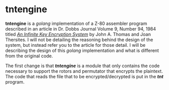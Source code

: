 # tntengine
**tntengine** is a *golang* implementation of a Z-80 assembler program described in an article in Dr. Dobbs Journal Volume 9, Number 94, 1984 titled [*An Infinite Key Encryption System*](https://archive.org/details/1984-08-dr-dobbs-journal/page/44/mode/2up) by John A. Thomas and Joan Thersites.  I will not be detailing the reasoning behind the design of the system, but instead refer you to the article for those detail.  I will be describing the design of this _golang_ implementation and what is different from the original code.

The first change is that *__tntengine__* is a module that only contains the code necessary to support the rotors and permutator that encrypts the plaintext.  The code that reads the file that to be encrypted/decrypted is put in the *__tnt__* program.

